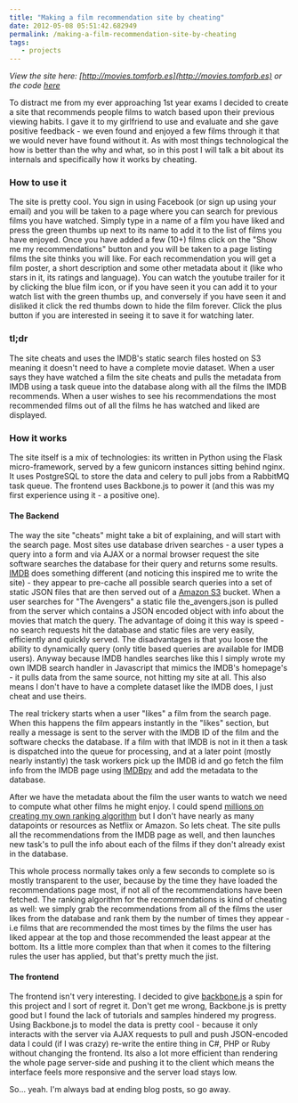 ```yaml
---
title: "Making a film recommendation site by cheating"
date: 2012-05-08 05:51:42.682949
permalink: /making-a-film-recommendation-site-by-cheating
tags:
   - projects
---
```


_View the site here: [http://movies.tomforb.es](http://movies.tomforb.es) or the code [here](https://github.com/orf/MovieFinder)_

To distract me from my ever approaching 1st year exams I decided to create a site that recommends people films to watch based upon their previous viewing habits. I gave it to my girlfriend to use and evaluate and she gave positive feedback - we even found and enjoyed a few films through it that we would never have found without it. As with most things technological the how is better than the why and what, so in this post I will talk a bit about its internals and specifically how it works by cheating.


### How to use it ###
The site is pretty cool. You sign in using Facebook (or sign up using your email) and you will be taken to a page where you can search for previous films you have watched. Simply type in a name of a film you have liked and press the green thumbs up next to its name to add it to the list of films you have enjoyed. Once you have added a few (10+) films click on the "Show me my recommendations" button and you will be taken to a page listing films the site thinks you will like. For each recommendation you will get a film poster, a short description and some other metadata about it (like who stars in it, its ratings and language). You can watch the youtube trailer for it by clicking the blue film icon, or if you have seen it you can add it to your watch list with the green thumbs up, and conversely if you have seen it and disliked it click the red thumbs down to hide the film forever. Click the plus button if you are interested in seeing it to save it for watching later.


### tl;dr ###
The site cheats and uses the IMDB's static search files hosted on S3 meaning it doesn't need to have a complete movie dataset. When a user says they have watched a film the site cheats and pulls the metadata  from IMDB using a task queue into the database along with all the films the IMDB recommends. When a user wishes to see his recommendations the most recommended films out of all the films he has watched and liked are displayed.


### How it works ###
The site itself is a mix of technologies: its written in Python using the Flask micro-framework, served by a few gunicorn instances sitting behind nginx. It uses PostgreSQL to store the data and celery to pull jobs from a RabbitMQ task queue. The frontend uses Backbone.js to power it (and this was my first experience using it - a positive one).


#### The Backend ####

The way the site "cheats" might take a bit of explaining, and will start with the search page. Most sites use database driven searches - a user types a query into a form and via AJAX or a normal browser request the site software searches the database for their query and returns some results. [IMDB](http://imdb.com) does something different (and noticing this inspired me to write the site) - they appear to pre-cache all possible search queries into a set of static JSON files that are then served out of a [Amazon S3](http://aws.amazon.com/s3/) bucket. When a user searches for "The Avengers" a static file the_avengers.json is pulled from the server which contains a JSON encoded object with info about the movies that match the query. The advantage of doing it this way is speed - no search requests hit the database and static files are very easily, efficiently and quickly served. The disadvantages is that you loose the ability to dynamically query (only title based queries are available for IMDB users). Anyway because IMDB handles searches like this I simply wrote my own IMDB search handler in Javascript that mimics the IMDB's homepage's - it pulls data from the same source, not hitting my site at all. This also means I don't have to have a complete dataset like the IMDB does, I just cheat and use theirs.

The real trickery starts when a user "likes" a film from the search page. When this happens the film appears instantly in the "likes" section, but really a message is sent to the server with the IMDB ID of the film and the software checks the database. If a film with that IMDB is not in it then a task is dispatched into the queue for processing, and at a later point (mostly nearly instantly) the task workers pick up the IMDB id and go fetch the film info from the IMDB page using [IMDBpy](http://imdbpy.sourceforge.net/downloads.html) and add the metadata to the database.

After we have the metadata about the film the user wants to watch we need to compute what other films he might enjoy. I could spend [millions on creating my own ranking algorithm](http://en.wikipedia.org/wiki/Netflix_Prize) but I don't have nearly as many datapoints or resources as Netflix or Amazon. So lets cheat. The site pulls all the recommendations from the IMDB page as well, and then launches new task's to pull the info about each of the films if they don't already exist in the database.

This whole process normally takes only a few seconds to complete so is mostly transparent to the user, because by the time they have loaded the recommendations page most, if not all of the recommendations have been fetched. The ranking algorithm for the recommendations is kind of cheating as well: we simply grab the recommendations from all of the films the user likes from the database and rank them by the number of times they appear - i.e films that are recommended the most times by the films the user has liked appear at the top and those recommended the least appear at the bottom. Its a little more complex than that when it comes to the filtering rules the user has applied, but that's pretty much the jist.


#### The frontend ####
The frontend isn't very interesting. I decided to give [backbone.js](http://documentcloud.github.com/backbone/) a spin for this project and I sort of regret it. Don't get me wrong, Backbone.js is pretty good but I found the lack of tutorials and samples hindered my progress. Using Backbone.js to model the data is pretty cool - because it only interacts with the server via AJAX requests to pull and push JSON-encoded data I could (if I was crazy) re-write the entire thing in C#, PHP or Ruby without changing the frontend. Its also a lot more efficient than rendering the whole page server-side and pushing it to the client which means the interface feels more responsive and the server load stays low.

So... yeah. I'm always bad at ending blog posts, so go away.
    